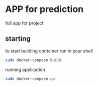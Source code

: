 # APP for prediction
full app for project

## starting
to start building container run in your shell
```bash
sudo docker-compose build
```

running application
```bash
sudo docker-compose up
```